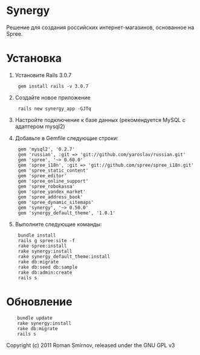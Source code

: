 Synergy
=======

Решение для создания российских интернет-магазинов, основанное на Spree.


Установка
=========

1. Установите Rails 3.0.7
    
        gem install rails -v 3.0.7
    
1. Создайте новое приложение
    
        rails new synergy_app -GJTq
    
1. Настройте подключение к базе данных (рекомендуется MySQL с адаптером mysql2)
1. Добавьте в Gemfile следующие строки:
    
        gem 'mysql2', '0.2.7'
        gem 'russian', :git => 'git://github.com/yaroslav/russian.git'
        gem 'spree', '~> 0.60.0'
        gem 'spree_i18n', :git => 'git://github.com/spree/spree_i18n.git'
        gem 'spree_static_content'
        gem 'spree_editor'
        gem 'spree_online_support'
        gem 'spree_robokassa'
        gem 'spree_yandex_market'
        gem 'spree_address_book'
        gem 'spree_dynamic_sitemaps'
        gem 'synergy', '~> 0.50.0'
        gem 'synergy_default_theme', '1.0.1'
    
1. Выполните следующие команды:
    
        bundle install
        rails g spree:site -f
        rake spree:install
        rake synergy:install
        rake synergy_default_theme:install
        rake db:migrate
        rake db:seed db:sample
        rake db:admin:create
        rails s


Обновление
==========

        bundle update
        rake synergy:install
        rake db:migrate
        rails s
    

Copyright (c) 2011 Roman Smirnov, released under the GNU GPL v3

